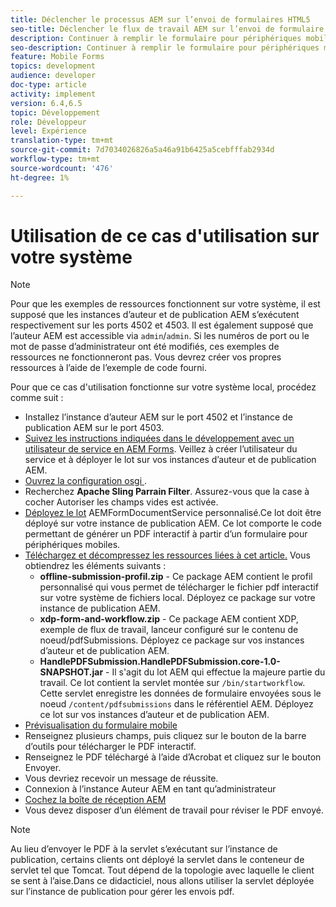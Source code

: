 ```yaml
---
title: Déclencher le processus AEM sur l’envoi de formulaires HTML5
seo-title: Déclencher le flux de travail AEM sur l’envoi de formulaire HTML5
description: Continuer à remplir le formulaire pour périphériques mobiles en mode hors ligne et envoyer le formulaire pour périphériques mobiles pour déclencher AEM processus
seo-description: Continuer à remplir le formulaire pour périphériques mobiles en mode hors ligne et envoyer le formulaire pour périphériques mobiles pour déclencher AEM processus
feature: Mobile Forms
topics: development
audience: developer
doc-type: article
activity: implement
version: 6.4,6.5
topic: Développement
role: Développeur
level: Expérience
translation-type: tm+mt
source-git-commit: 7d7034026826a5a46a91b6425a5cebfffab2934d
workflow-type: tm+mt
source-wordcount: '476'
ht-degree: 1%

---
```



# Utilisation de ce cas d&#39;utilisation sur votre système

>[!NOTE]
>
>Pour que les exemples de ressources fonctionnent sur votre système, il est supposé que les instances d’auteur et de publication AEM s’exécutent respectivement sur les ports 4502 et 4503. Il est également supposé que l’auteur AEM est accessible via `admin`/`admin`. Si les numéros de port ou le mot de passe d’administrateur ont été modifiés, ces exemples de ressources ne fonctionneront pas. Vous devrez créer vos propres ressources à l’aide de l’exemple de code fourni.

Pour que ce cas d&#39;utilisation fonctionne sur votre système local, procédez comme suit :

* Installez l’instance d’auteur AEM sur le port 4502 et l’instance de publication AEM sur le port 4503.
* [Suivez les instructions indiquées dans le développement avec un utilisateur de service en AEM Forms](https://docs.adobe.com/content/help/en/experience-manager-learn/forms/adaptive-forms/service-user-tutorial-develop.html). Veillez à créer l’utilisateur du service et à déployer le lot sur vos instances d’auteur et de publication AEM.
* [Ouvrez la configuration osgi  ](http://localhost:4503/system/console/configMgr).
* Recherchez **Apache Sling Parrain Filter**. Assurez-vous que la case à cocher Autoriser les champs vides est activée.
* [Déployez le lot](/help/forms/assets/common-osgi-bundles/AEMFormsDocumentServices.core-1.0-SNAPSHOT.jar) AEMFormDocumentService personnalisé.Ce lot doit être déployé sur votre instance de publication AEM. Ce lot comporte le code permettant de générer un PDF interactif à partir d’un formulaire pour périphériques mobiles.
* [Téléchargez et décompressez les ressources liées à cet article.](assets/offline-pdf-submission-assets.zip) Vous obtiendrez les éléments suivants :
   * **offline-submission-profil.zip**  - Ce package AEM contient le profil personnalisé qui vous permet de télécharger le fichier pdf interactif sur votre système de fichiers local. Déployez ce package sur votre instance de publication AEM.
   * **xdp-form-and-workflow.zip**  - Ce package AEM contient XDP, exemple de flux de travail, lanceur configuré sur le contenu de noeud/pdfSubmissions. Déployez ce package sur vos instances d’auteur et de publication AEM.
   * **HandlePDFSubmission.HandlePDFSubmission.core-1.0-SNAPSHOT.jar**  - Il s&#39;agit du lot AEM qui effectue la majeure partie du travail. Ce lot contient la servlet montée sur `/bin/startworkflow`. Cette servlet enregistre les données de formulaire envoyées sous le noeud `/content/pdfsubmissions` dans le référentiel AEM. Déployez ce lot sur vos instances d’auteur et de publication AEM.
* [Prévisualisation du formulaire mobile](http://localhost:4503/content/dam/formsanddocuments/testsubmision.xdp/jcr:content)
* Renseignez plusieurs champs, puis cliquez sur le bouton de la barre d’outils pour télécharger le PDF interactif.
* Renseignez le PDF téléchargé à l’aide d’Acrobat et cliquez sur le bouton Envoyer.
* Vous devriez recevoir un message de réussite.
* Connexion à l’instance Auteur AEM en tant qu’administrateur
* [Cochez la boîte de réception AEM](http://localhost:4502/aem/inbox)
* Vous devez disposer d’un élément de travail pour réviser le PDF envoyé.

>[!NOTE]
>
>Au lieu d’envoyer le PDF à la servlet s’exécutant sur l’instance de publication, certains clients ont déployé la servlet dans le conteneur de servlet tel que Tomcat. Tout dépend de la topologie avec laquelle le client se sent à l’aise.Dans ce didacticiel, nous allons utiliser la servlet déployée sur l’instance de publication pour gérer les envois pdf.

